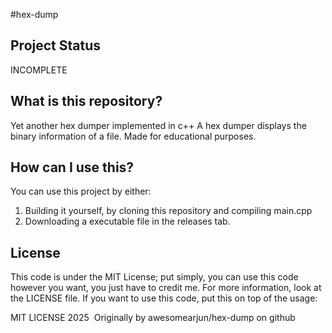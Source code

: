 #hex-dump

## Project Status
INCOMPLETE

## What is this repository?
Yet another hex dumper implemented in c++
A hex dumper displays the binary information of a file.
Made for educational purposes.

## How can I use this?
You can use this project by either:
1. Building it yourself, by cloning this repository and compiling main.cpp
2. Downloading a executable file in the releases tab.

## License
This code is under the MIT License; put simply, you can use this code however you want, you just have to credit me.
For more information, look at the LICENSE file.
If you want to use this code, put this on top of the usage:

MIT LICENSE 2025&nbsp;
Originally by awesomearjun/hex-dump on github
